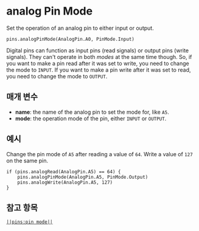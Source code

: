 # analog Pin Mode

Set the operation of an analog pin to either input or output.

```sig
pins.analogPinMode(AnalogPin.A0, PinMode.Input)
```

Digital pins can function as input pins (read signals) or output pins (write signals). They can't operate in both *modes* at the same time though. So, if you want to make a pin read after it was set to write, you need to change the mode to `INPUT`. If you want to make a pin write after it was set to read, you need to change the mode to `OUTPUT`.

## 매개 변수

* **name**: the name of the analog pin to set the mode for, like `A5`.
* **mode**: the operation mode of the pin, either `INPUT` or `OUTPUT`.

## 예시

Change the pin mode of `A5` after reading a value of `64`. Write a value of `127` on the same pin.

```blocks
if (pins.analogRead(AnalogPin.A5) == 64) {
    pins.analogPinMode(AnalogPin.A5, PinMode.Output)
    pins.analogWrite(AnalogPin.A5, 127)
}
```

## 참고 항목

[`||pins:pin mode||`](/reference/pins/pin-mode)